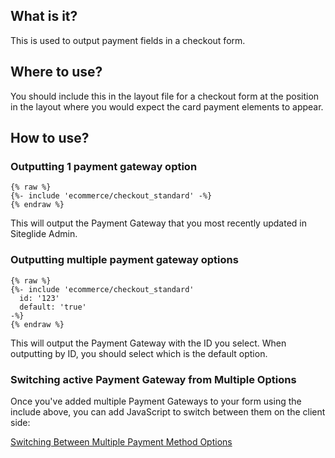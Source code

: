
## What is it?

This is used to output payment fields in a checkout form.

## Where to use?

You should include this in the layout file for a checkout form at the position in the layout where you would expect the card payment elements to appear.

## How to use?

### Outputting 1 payment gateway option

```liquid
{% raw %}
{%- include 'ecommerce/checkout_standard' -%}
{% endraw %}
```

This will output the Payment Gateway that you most recently updated in Siteglide Admin.

### Outputting multiple payment gateway options

```liquid
{% raw %}
{%- include 'ecommerce/checkout_standard'
  id: '123'
  default: 'true'
-%}
{% endraw %}
```

This will output the Payment Gateway with the ID you select.
When outputting by ID, you should select which is the default option.

### Switching active Payment Gateway from Multiple Options

Once you've added multiple Payment Gateways to your form using the include above, you can add JavaScript to switch between them on the client side:

[Switching Between Multiple Payment Method Options](<../Siteglide Developer Documentation/Switching Between Multiple Payment Method Options.md>)

